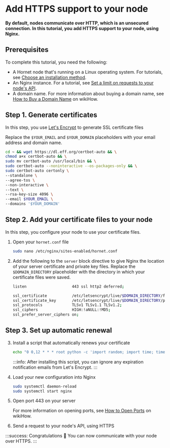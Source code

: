 # Add HTTPS support to your node

**By default, nodes communicate over HTTP, which is an unsecured connection. In this tutorial, you add HTTPS support to your node, using Nginx.**

## Prerequisites

To complete this tutorial, you need the following:

- A Hornet node that's running on a Linux operating system. For tutorials, see [Choose an installation method](../tutorials/install-hornet.md).
- An Nginx instance. For a tutorial, see [Set a limit on requests to your node's API](../tutorials/set-up-reverse-proxy.md).
- A domain name. For more information about buying a domain name, see [How to Buy a Domain Name](https://www.wikihow.com/Buy-a-Domain-Name) on wikiHow.

## Step 1. Generate certificates

In this step, you use [Let's Encrypt](https://letsencrypt.org/how-it-works/) to generate SSL certificate files

Replace the `$YOUR_EMAIL` and `$YOUR_DOMAIN` placeholders with your email address and domain name.

```bash
cd ~ && wget https://dl.eff.org/certbot-auto && \
chmod a+x certbot-auto && \
sudo mv certbot-auto /usr/local/bin && \
sudo certbot-auto --noninteractive --os-packages-only && \
sudo certbot-auto certonly \
--standalone \
--agree-tos \
--non-interactive \
--text \
--rsa-key-size 4096 \
--email $YOUR_EMAIL \
--domains '$YOUR_DOMAIN'
```

## Step 2. Add your certificate files to your node

In this step, you configure your node to use your certificate files.

1. Open your `hornet.conf` file

    ```bash
    sudo nano /etc/nginx/sites-enabled/hornet.conf
    ```
    
2. Add the following to the `server` block directive to give Nginx the location of your server certificate and private key files. Replace the `$DOMAIN_DIRECTORY` placeholder with the directory in which your certificate files were saved.

    ```bash
    listen                    443 ssl http2 deferred;

    ssl_certificate           /etc/letsencrypt/live/$DOMAIN_DIRECTORY/fullchain.pem;
    ssl_certificate_key       /etc/letsencrypt/live/$DOMAIN_DIRECTORY/privkey.pem;
    ssl_protocols             TLSv1 TLSv1.1 TLSv1.2;
    ssl_ciphers               HIGH:!aNULL:!MD5;
    ssl_prefer_server_ciphers on;
    ```

## Step 3. Set up automatic renewal

3. Install a script that automatically renews your certificate

    ```bash
    echo "0 0,12 * * * root python -c 'import random; import time; time.sleep(random.random() * 3600)' && /usr/local/bin/certbot-auto renew && /bin/systemctl reload openresty" | sudo tee /etc/cron.d/cert_renew > /dev/null
    ```

    :::info:
    After installing this script, you can ignore any expiration notification emails from Let's Encrypt.
    :::

5. Load your new configuration into Nginx

    ```bash
    sudo systemctl daemon-reload
    sudo systemctl start nginx
    ```

6. Open port 443 on your server

    For more information on opening ports, see [How to Open Ports](https://www.wikihow.com/Open-Ports) on wikiHow.

7. Send a request to your node's API, using HTTPS

:::success: Congratulations :tada:
You can now communicate with your node over HTTPS.
:::